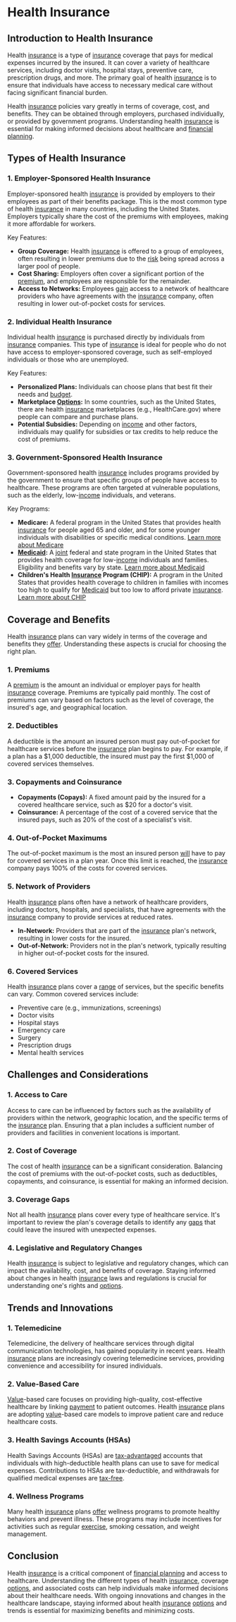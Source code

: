 # Health Insurance

## Introduction to Health Insurance

Health [insurance](../i/insurance.md) is a type of [insurance](../i/insurance.md) coverage that pays for medical expenses incurred by the insured. It can cover a variety of healthcare services, including doctor visits, hospital stays, preventive care, prescription drugs, and more. The primary goal of health [insurance](../i/insurance.md) is to ensure that individuals have access to necessary medical care without facing significant financial burden.

Health [insurance](../i/insurance.md) policies vary greatly in terms of coverage, cost, and benefits. They can be obtained through employers, purchased individually, or provided by government programs. Understanding health [insurance](../i/insurance.md) is essential for making informed decisions about healthcare and [financial planning](../f/financial_planning.md).

## Types of Health Insurance

### 1. Employer-Sponsored Health Insurance

Employer-sponsored health [insurance](../i/insurance.md) is provided by employers to their employees as part of their benefits package. This is the most common type of health [insurance](../i/insurance.md) in many countries, including the United States. Employers typically share the cost of the premiums with employees, making it more affordable for workers.

Key Features:
- **Group Coverage:** Health [insurance](../i/insurance.md) is offered to a group of employees, often resulting in lower premiums due to the [risk](../r/risk.md) being spread across a larger pool of people.
- **Cost Sharing:** Employers often cover a significant portion of the [premium](../p/premium.md), and employees are responsible for the remainder.
- **Access to Networks:** Employees [gain](../g/gain.md) access to a network of healthcare providers who have agreements with the [insurance](../i/insurance.md) company, often resulting in lower out-of-pocket costs for services.

### 2. Individual Health Insurance

Individual health [insurance](../i/insurance.md) is purchased directly by individuals from [insurance](../i/insurance.md) companies. This type of [insurance](../i/insurance.md) is ideal for people who do not have access to employer-sponsored coverage, such as self-employed individuals or those who are unemployed.

Key Features:
- **Personalized Plans:** Individuals can choose plans that best fit their needs and [budget](../b/budget.md).
- **Marketplace [Options](../o/options.md):** In some countries, such as the United States, there are health [insurance](../i/insurance.md) marketplaces (e.g., HealthCare.gov) where people can compare and purchase plans.
- **Potential Subsidies:** Depending on [income](../i/income.md) and other factors, individuals may qualify for subsidies or tax credits to help reduce the cost of premiums.

### 3. Government-Sponsored Health Insurance

Government-sponsored health [insurance](../i/insurance.md) includes programs provided by the government to ensure that specific groups of people have access to healthcare. These programs are often targeted at vulnerable populations, such as the elderly, low-[income](../i/income.md) individuals, and veterans.

Key Programs:
- **Medicare:** A federal program in the United States that provides health [insurance](../i/insurance.md) for people aged 65 and older, and for some younger individuals with disabilities or specific medical conditions. [Learn more about Medicare](https://www.medicare.gov)
- **[Medicaid](../m/medicaid.md):** A [joint](../j/joint.md) federal and state program in the United States that provides health coverage for low-[income](../i/income.md) individuals and families. Eligibility and benefits vary by state. [Learn more about Medicaid](https://www.medicaid.gov)
- **Children's Health [Insurance](../i/insurance.md) Program (CHIP):** A program in the United States that provides health coverage to children in families with incomes too high to qualify for [Medicaid](../m/medicaid.md) but too low to afford private [insurance](../i/insurance.md). [Learn more about CHIP](https://www.insurekidsnow.gov)

## Coverage and Benefits

Health [insurance](../i/insurance.md) plans can vary widely in terms of the coverage and benefits they [offer](../o/offer.md). Understanding these aspects is crucial for choosing the right plan.

### 1. Premiums

A [premium](../p/premium.md) is the amount an individual or employer pays for health [insurance](../i/insurance.md) coverage. Premiums are typically paid monthly. The cost of premiums can vary based on factors such as the level of coverage, the insured's age, and geographical location.

### 2. Deductibles

A deductible is the amount an insured person must pay out-of-pocket for healthcare services before the [insurance](../i/insurance.md) plan begins to pay. For example, if a plan has a $1,000 deductible, the insured must pay the first $1,000 of covered services themselves.

### 3. Copayments and Coinsurance

- **Copayments (Copays):** A fixed amount paid by the insured for a covered healthcare service, such as $20 for a doctor's visit.
- **Coinsurance:** A percentage of the cost of a covered service that the insured pays, such as 20% of the cost of a specialist's visit.

### 4. Out-of-Pocket Maximums

The out-of-pocket maximum is the most an insured person [will](../w/will.md) have to pay for covered services in a plan year. Once this limit is reached, the [insurance](../i/insurance.md) company pays 100% of the costs for covered services.

### 5. Network of Providers

Health [insurance](../i/insurance.md) plans often have a network of healthcare providers, including doctors, hospitals, and specialists, that have agreements with the [insurance](../i/insurance.md) company to provide services at reduced rates.

- **In-Network:** Providers that are part of the [insurance](../i/insurance.md) plan's network, resulting in lower costs for the insured.
- **Out-of-Network:** Providers not in the plan's network, typically resulting in higher out-of-pocket costs for the insured.

### 6. Covered Services

Health [insurance](../i/insurance.md) plans cover a [range](../r/range.md) of services, but the specific benefits can vary. Common covered services include:
- Preventive care (e.g., immunizations, screenings)
- Doctor visits
- Hospital stays
- Emergency care
- Surgery
- Prescription drugs
- Mental health services

## Challenges and Considerations

### 1. Access to Care

Access to care can be influenced by factors such as the availability of providers within the network, geographic location, and the specific terms of the [insurance](../i/insurance.md) plan. Ensuring that a plan includes a sufficient number of providers and facilities in convenient locations is important.

### 2. Cost of Coverage

The cost of health [insurance](../i/insurance.md) can be a significant consideration. Balancing the cost of premiums with the out-of-pocket costs, such as deductibles, copayments, and coinsurance, is essential for making an informed decision.

### 3. Coverage Gaps

Not all health [insurance](../i/insurance.md) plans cover every type of healthcare service. It's important to review the plan's coverage details to identify any [gaps](../g/gap.md) that could leave the insured with unexpected expenses.

### 4. Legislative and Regulatory Changes

Health [insurance](../i/insurance.md) is subject to legislative and regulatory changes, which can impact the availability, cost, and benefits of coverage. Staying informed about changes in health [insurance](../i/insurance.md) laws and regulations is crucial for understanding one's rights and [options](../o/options.md).

## Trends and Innovations

### 1. Telemedicine

Telemedicine, the delivery of healthcare services through digital communication technologies, has gained popularity in recent years. Health [insurance](../i/insurance.md) plans are increasingly covering telemedicine services, providing convenience and accessibility for insured individuals.

### 2. Value-Based Care

[Value](../v/value.md)-based care focuses on providing high-quality, cost-effective healthcare by linking [payment](../p/payment.md) to patient outcomes. Health [insurance](../i/insurance.md) plans are adopting [value](../v/value.md)-based care models to improve patient care and reduce healthcare costs.

### 3. Health Savings Accounts (HSAs)

Health Savings Accounts (HSAs) are [tax-advantaged](../t/tax-advantaged.md) accounts that individuals with high-deductible health plans can use to save for medical expenses. Contributions to HSAs are tax-deductible, and withdrawals for qualified medical expenses are [tax-free](../t/tax_free.md).

### 4. Wellness Programs

Many health [insurance](../i/insurance.md) plans [offer](../o/offer.md) wellness programs to promote healthy behaviors and prevent illness. These programs may include incentives for activities such as regular [exercise](../e/exercise.md), smoking cessation, and weight management.

## Conclusion

Health [insurance](../i/insurance.md) is a critical component of [financial planning](../f/financial_planning.md) and access to healthcare. Understanding the different types of health [insurance](../i/insurance.md), coverage [options](../o/options.md), and associated costs can help individuals make informed decisions about their healthcare needs. With ongoing innovations and changes in the healthcare landscape, staying informed about health [insurance](../i/insurance.md) [options](../o/options.md) and trends is essential for maximizing benefits and minimizing costs.